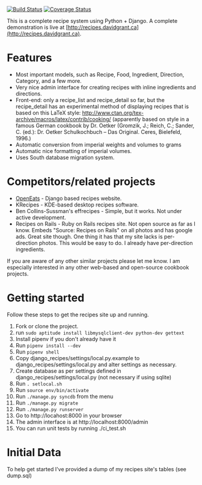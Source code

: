 [![Build Status](https://travis-ci.org/dgrant/django_recipes.png)](https://travis-ci.org/dgrant/django_recipes) [![Coverage Status](https://coveralls.io/repos/dgrant/django_recipes/badge.png)](https://coveralls.io/r/dgrant/django_recipes)

This is a complete recipe system using Python + Django. A complete demonstration is live at [http://recipes.davidgrant.ca](http://recipes.davidgrant.ca).

Features
========

* Most important models, such as Recipe, Food, Ingredient, Direction, Category, and a few more.
* Very nice admin interface for creating recipes with inline ingredients and directions.
* Front-end: only a recipe_list and recipe_detail so far, but the recipe_detail has an experimental method of displaying recipes that is based on this LaTeX style: http://www.ctan.org/tex-archive/macros/latex/contrib/cooking/ (apparently based on style in a famous German cookbook by Dr. Oetker (Gromzik, J.; Reich, C.; Sander, C. (ed.): Dr. Oetker Schulkochbuch – Das Original. Ceres, Bielefeld, 1996.)
* Automatic conversion from imperial weights and volumes to grams
* Automatic nice formatting of imperial volumes.
* Uses South database migration system.

Competitors/related projects
============================
* [OpenEats](https://github.com/qgriffith/OpenEats) - Django based recipes website. 
* KRecipes - KDE-based desktop recipes software.
* Ben Collins-Sussman's effrecipes - Simple, but it works. Not under active development.
* Recipes on Rails - Ruby on Rails recipes site. Not open source as far as I know. Embeds "Source: Recipes on Rails" on all photos and has google ads. Great site though. One thing it has that my site lacks is per-direction photos. This would be easy to do. I already have per-direction ingredients.

If you are aware of any other similar projects please let me know. I am especially interested in any other web-based and open-source cookbook projects.

Getting started
===============

Follow these steps to get the recipes site up and running.

1. Fork or clone the project.
1. run `sudo aptitude install libmysqlclient-dev python-dev gettext`
1. Install pipenv if you don't already have it
1. Run `pipenv install --dev`
1. Run `pipenv shell`
1. Copy django_recipes/settings/local.py.example to django_recipes/settings/local.py and alter settings as necessary.
1. Create database as per settings defined in django_recipes/settings/local.py (not necessary if using sqlite)
1. Run `. setlocal.sh`
1. Run `source env/bin/activate`
1. Run `./manage.py syncdb` from the menu
1. Run `./manage.py migrate`
1. Run `./manage.py runserver`
1. Go to http://locahost:8000 in your browser
1. The admin interface is at http://localhost:8000/admin
1. You can run unit tests by running ./ci_test.sh

Initial Data
============

To help get started I've provided a dump of my recipes site's tables (see dump.sql)
